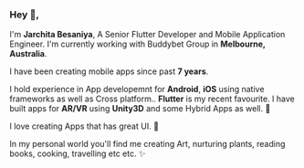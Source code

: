 ### Hey 👋,
I'm **Jarchita Besaniya**, A Senior Flutter Developer and Mobile Application Engineer. I'm currently working with Buddybet Group in **Melbourne, Australia**.

I have been creating mobile apps since past **7 years**. 

I hold experience in App developemnt for **Android**, **iOS** using native frameworks as well as Cross platform..
**Flutter** is my recent favourite. I have built apps for **AR/VR** using **Unity3D** and some Hybrid Apps as well. 📱

I love creating Apps that has great UI. 🖤


In my personal world you'll find me creating Art, nurturing plants, reading books, cooking, travelling etc etc. ✨







<!--
**Jarchita/jarchita** is a ✨ _special_ ✨ repository because its `README.md` (this file) appears on your GitHub profile.

Here are some ideas to get you started:

- 🔭 I’m currently working on ...
- 🌱 I’m currently learning ...
- 👯 I’m looking to collaborate on ...
- 🤔 I’m looking for help with ...
- 💬 Ask me about ...
- 📫 How to reach me: ...
- 😄 Pronouns: ...
- ⚡ Fun fact: ...
-->
